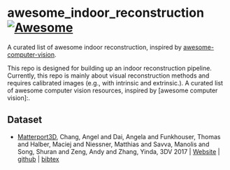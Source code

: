 # awesome_indoor_reconstruction [![Awesome](https://cdn.rawgit.com/sindresorhus/awesome/d7305f38d29fed78fa85652e3a63e154dd8e8829/media/badge.svg)](https://github.com/sindresorhus/awesome)
A curated list of awesome indoor reconstruction, inspired by [awesome-computer-vision](https://github.com/jbhuang0604/awesome-computer-vision).

This repo is designed for building up an indoor reconstruction pipeline. Currently, this repo is mainly about visual reconstruction methods and requires calibrated images (e.g., with intrinsic and extrinsic.). A curated list of awesome computer vision resources, inspired by [awesome computer vision]:.

## Dataset
- [Matterport3D](https://arxiv.org/abs/1709.06158), Chang, Angel and Dai, Angela and Funkhouser, Thomas and Halber, Maciej and Niessner, Matthias and Savva, Manolis and Song, Shuran and Zeng, Andy and Zhang, Yinda, 3DV 2017 | [Website](https://niessner.github.io/Matterport/) | [github](https://github.com/niessner/Matterport) | [bibtex](awesome_indoor_reconstruction/bib/matterport3d.txt)
